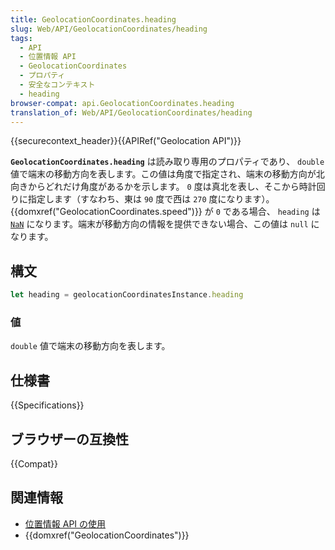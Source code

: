 ```yaml
---
title: GeolocationCoordinates.heading
slug: Web/API/GeolocationCoordinates/heading
tags:
  - API
  - 位置情報 API
  - GeolocationCoordinates
  - プロパティ
  - 安全なコンテキスト
  - heading
browser-compat: api.GeolocationCoordinates.heading
translation_of: Web/API/GeolocationCoordinates/heading
---
```

{{securecontext_header}}{{APIRef("Geolocation API")}}

**`GeolocationCoordinates.heading`** は読み取り専用のプロパティであり、 `double` 値で端末の移動方向を表します。この値は角度で指定され、端末の移動方向が北向きからどれだけ角度があるかを示します。 `0` 度は真北を表し、そこから時計回りに指定します（すなわち、東は `90` 度で西は `270` 度になります）。 {{domxref("GeolocationCoordinates.speed")}} が `0` である場合、 `heading` は [`NaN`](/ja/docs/Web/JavaScript/Reference/Global_Objects/NaN) になります。端末が移動方向の情報を提供できない場合、この値は `null` になります。

## 構文

```js
let heading = geolocationCoordinatesInstance.heading
```

### 値

`double` 値で端末の移動方向を表します。

## 仕様書

{{Specifications}}

## ブラウザーの互換性

{{Compat}}

## 関連情報

- [位置情報 API の使用](/ja/docs/Web/API/Geolocation_API/Using_the_Geolocation_API)
- {{domxref("GeolocationCoordinates")}}
